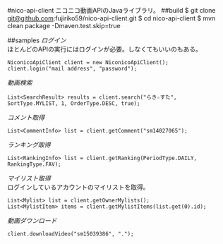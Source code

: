 #nico-api-client
ニコニコ動画APIのJavaライブラリ。
##build
    $ git clone git@github.com:fujiriko59/nico-api-client.git
    $ cd nico-api-client
    $ mvn clean package -Dmaven.test.skip=true

##samples
*ログイン*  
ほとんどのAPIの実行にはログインが必要。しなくてもいいのもある。

    NiconicoApiClient client = new NiconicoApiClient();
    client.login("mail address", "password");

*動画検索*

    List<SearchResult> results = client.search("らき☆すた", SortType.MYLIST, 1, OrderType.DESC, true);

*コメント取得*

    List<CommentInfo> list = client.getComment("sm14027065");

*ランキング取得*

    List<RankingInfo> list = client.getRanking(PeriodType.DAILY, RankingType.FAV);

*マイリスト取得*  
ログインしているアカウントのマイリストを取得。

    List<Mylist> list = client.getOwnerMylists();
    List<MylistItem> items = client.getMylistItems(list.get(0).id);

*動画ダウンロード*

    client.downloadVideo("sm15039386", ".");

